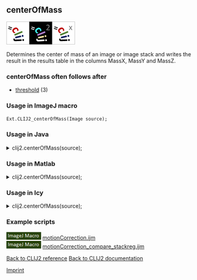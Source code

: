 ## centerOfMass
<img src="images/mini_clij1_logo.png"/><img src="images/mini_clij2_logo.png"/><img src="images/mini_clijx_logo.png"/>

Determines the center of mass of an image or image stack and writes the result in the results table
in the columns MassX, MassY and MassZ.

### centerOfMass often follows after
* <a href="reference_threshold">threshold</a> (3)


### Usage in ImageJ macro
```
Ext.CLIJ2_centerOfMass(Image source);
```




### Usage in Java


<details>

<summary>
clij2.centerOfMass(source);
</summary>
<pre class="highlight">// init CLIJ and GPU
import net.haesleinhuepf.clij2.CLIJ2;
import net.haesleinhuepf.clij.clearcl.ClearCLBuffer;
CLIJ2 clij2 = CLIJ2.getInstance();

// get input parameters
ClearCLBuffer source = clij2.push(sourceImagePlus);
</pre>

<pre class="highlight">
// Execute operation on GPU
double[] resultCenterOfMass = clij2.centerOfMass(source);
</pre>

<pre class="highlight">
//show result
System.out.println(resultCenterOfMass);

// cleanup memory on GPU
clij2.release(source);
</pre>

</details>





### Usage in Matlab


<details>

<summary>
clij2.centerOfMass(source);
</summary>
<pre class="highlight">% init CLIJ and GPU
clij2 = init_clatlab();

% get input parameters
source = clij2.pushMat(source_matrix);
</pre>

<pre class="highlight">
% Execute operation on GPU
double[] resultCenterOfMass = clij2.centerOfMass(source);
</pre>

<pre class="highlight">
% show result
System.out.println(resultCenterOfMass);

% cleanup memory on GPU
clij2.release(source);
</pre>

</details>





### Usage in Icy


<details>

<summary>
clij2.centerOfMass(source);
</summary>
<pre class="highlight">// init CLIJ and GPU
importClass(net.haesleinhuepf.clicy.CLICY);
importClass(Packages.icy.main.Icy);

clij2 = CLICY.getInstance();

// get input parameters
source_sequence = getSequence();source = clij2.pushSequence(source_sequence);
</pre>

<pre class="highlight">
// Execute operation on GPU
double[] resultCenterOfMass = clij2.centerOfMass(source);
</pre>

<pre class="highlight">
// show result
System.out.println(resultCenterOfMass);

// cleanup memory on GPU
clij2.release(source);
</pre>

</details>





### Example scripts
<a href="https://github.com/clij/clij2-docs/blob/master/src/main/macro/motionCorrection.ijm"><img src="images/language_macro.png" height="20"/></a> [motionCorrection.ijm](https://github.com/clij/clij2-docs/blob/master/src/main/macro/motionCorrection.ijm)  
<a href="https://github.com/clij/clij2-docs/blob/master/src/main/macro/motionCorrection_compare_stackreg.ijm"><img src="images/language_macro.png" height="20"/></a> [motionCorrection_compare_stackreg.ijm](https://github.com/clij/clij2-docs/blob/master/src/main/macro/motionCorrection_compare_stackreg.ijm)  


[Back to CLIJ2 reference](https://clij.github.io/clij2-docs/reference)
[Back to CLIJ2 documentation](https://clij.github.io/clij2-docs)

[Imprint](https://clij.github.io/imprint)
